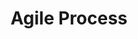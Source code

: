 ---
priority: 0.7
title: Agile Process
excerpt: Need help tracking what is going on?  We can help.
categories: services
background-image: planning.jpg
tags: 
---